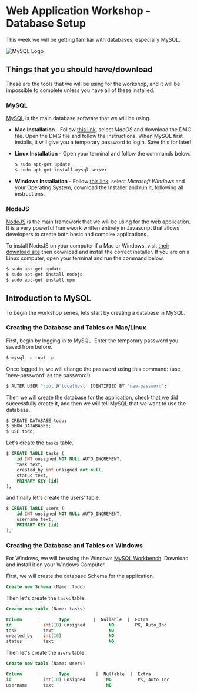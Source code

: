 # Web Application Workshop - Database Setup

This week we will be getting familiar with databases, especially MySQL.

![MySQL Logo][mysql-logo]

## Things that you should have/download

These are the tools that we will be using for the workshop, and it will be impossible to complete unless you have all of these installed.

### MySQL
[MySQL][mysql] is the main database software that we will be using.

* **Mac Installation** - Follow [this link][mysql-mac], select *MacOS* and download the DMG file. Open the DMG file and follow the instructions. When MySQL first installs, it will give you a temporary password to login. Save this for later!

* **Linux Installation** - Open your terminal and follow the commands below.
    ```bash
    $ sudo apt-get update
    $ sudo apt-get install mysql-server
    ```

* **Windows Installation** - Follow [this link][mysql-windows], select *Microsoft Windows* and your Operating System, download the Installer and run it, following all instructions.

### NodeJS
[NodeJS][node] is the main framework that we will be using for the web application. It is a very powerful framework written entirely in Javascript that allows developers to create both basic and complex applications.

To install NodeJS on your computer if a Mac or Windows, visit [their download site][node-download] then download and install the correct installer. If you are on a Linux computer, open your terminal and run the command below.

```bash
$ sudo apt-get update
$ sudo apt-get install nodejs
$ sudo apt-get install npm
```

## Introduction to MySQL

To begin the workshop series, lets start by creating a database in MySQL.

### Creating the Database and Tables on Mac/Linux

First, begin by logging in to MySQL. Enter the temporary password you saved from before.
```bash
$ mysql -u root -p
```
Once logged in, we will change the password using this command: (use 'new-password' as the password!)
```bash
$ ALTER USER 'root'@'localhost' IDENTIFIED BY 'new-password';
```

Then we will create the database for the application, check that we did successfully create it, and then we will tell MySQL that we want to use the database.

```bash
$ CREATE DATABASE todo;
$ SHOW DATABASES; 
$ USE todo; 
```

Let's create the `tasks` table.

```sql
$ CREATE TABLE tasks (
    id INT unsigned NOT NULL AUTO_INCREMENT,
    task text,
    created_by int unsigned not null,
    status text,
    PRIMARY KEY (id)
);
```

and finally let's create the users' table.

```sql
$ CREATE TABLE users (
    id INT unsigned NOT NULL AUTO_INCREMENT,
    username text,
    PRIMARY KEY (id)
);
```

### Creating the Database and Tables on Windows

For Windows, we will be using the Windows [MySQL Workbench][workbench]. Download and install it on your Windows Computer.

First, we will create the database Schema for the application.

```sql
Create new Schema (Name: todo)
```

Then let's create the `tasks` table.

```sql
Create new table (Name: tasks)

Column      |       Type         |  Nullable  |  Extra
id            int(10) unsigned         NO        PK, Auto_Inc
task          text                     NO          
created_by    int(10)                  NO
status        text                     NO
```

Then let's create the `users` table.

```sql
Create new table (Name: users)

Column      |       Type          |  Nullable  |  Extra
id            int(10) unsigned        NO          PK, Auto_Inc
username      text                    NO
```


[mysql]: https://www.mysql.com/
[mysql-mac]: https://dev.mysql.com/downloads/mysql/
[mysql-windows]: http://dev.mysql.com/downloads/installer/
[node]: https://nodejs.org/en/
[node-download]: https://nodejs.org/en/download/
[workbench]: https://www.mysql.com/products/workbench/
[mysql-logo]: http://blog.wpoven.com/wp-content/uploads/2016/10/mysql-1.jpg
